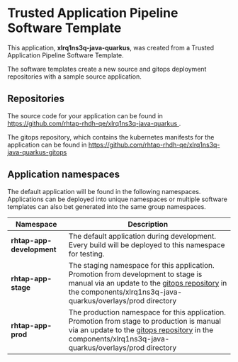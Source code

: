 # Trusted Application Pipeline Software Template

This application, **xlrq1ns3q-java-quarkus**, was created from a Trusted Application Pipeline Software Template.

The software templates create a new source and gitops deployment repositories with a sample source application. 

## Repositories

The source code for your application can be found in [https://github.com/rhtap-rhdh-qe/xlrq1ns3q-java-quarkus ](https://github.com/rhtap-rhdh-qe/xlrq1ns3q-java-quarkus ).
 
The gitops repository, which contains the kubernetes manifests for the application can be found in 
[https://github.com/rhtap-rhdh-qe/xlrq1ns3q-java-quarkus-gitops ](https://github.com/rhtap-rhdh-qe/xlrq1ns3q-java-quarkus-gitops ) 

## Application namespaces 

The default application will be found in the following namespaces. Applications can be deployed into unique namespaces or multiple software templates can also bet generated into the same group namespaces.  

|  Namespace   |  Description   |  
| -------- | -------- |   
| **rhtap-app-development** | The default application during development. Every build will be deployed to this namespace for testing. | 
| **rhtap-app-stage** | The staging namespace for this application. Promotion from development to stage is manual via an update to the [gitops repository](https://github.com/rhtap-rhdh-qe/xlrq1ns3q-java-quarkus-gitops ) in the components/xlrq1ns3q-java-quarkus/overlays/prod directory |  
| **rhtap-app-prod** | The production namespace for this application. Promotion from stage to production is manual via an update to the [gitops repository](https://github.com/rhtap-rhdh-qe/xlrq1ns3q-java-quarkus-gitops ) in the components/xlrq1ns3q-java-quarkus/overlays/prod directory | 